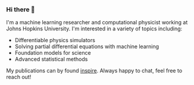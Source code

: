 ### Hi there 👋

I'm a machine learning researcher and computational physicist working at Johns Hopkins University. I'm interested in a variety of topics including:

- Differentiable physics simulators
- Solving partial differential equations with machine learning
- Foundation models for science
- Advanced statistical methods

My publications can by found [inspire](https://inspirehep.net/authors/1614273?ui-citation-summary=true). Always happy to chat, feel free to reach out!


<!--
**tedwards2412/tedwards2412** is a ✨ _special_ ✨ repository because its `README.md` (this file) appears on your GitHub profile.

![Thomas' Stats](https://github-readme-stats.vercel.app/api?username=tedwards2412&theme=blueberry&show_icons=true&hide_border=false&count_private=true)

Here are some ideas to get you started:

- 🔭 I’m currently working on ...
- 🌱 I’m currently learning ...
- 👯 I’m looking to collaborate on ...
- 🤔 I’m looking for help with ...
- 💬 Ask me about ...
- 📫 How to reach me: ...
- 😄 Pronouns: ...
- ⚡ Fun fact: ...
-->
